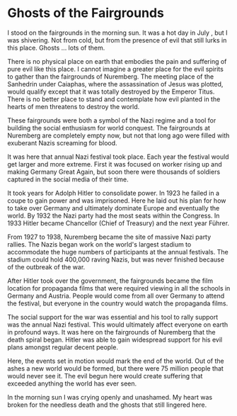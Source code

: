 # Ghosts of the Fairgrounds

I stood on the fairgrounds in the morning sun.  It was a hot day in July , but I
was shivering.  Not from cold, but from the presence of evil that still lurks in
this place.  Ghosts ... lots of them.

There is no physical place on earth that embodies the pain and suffering of pure
evil like this place.  I cannot imagine a greater place for the evil spirits to
gather than the fairgrounds of Nuremberg.    The meeting place of the Sanhedrin
under Caiaphas, where the assassination of Jesus was plotted, would qualify
except that it was totally destroyed by the Emperor Titus.  There is no better
place to stand and contemplate how evil planted in the hearts of men threatens
to destroy the world.

These fairgrounds were both a symbol of the Nazi regime and a tool for building
the social enthusiasm for world conquest.  The fairgrounds at Nuremberg are
completely empty now, but not that long ago were filled with exuberant Nazis
screaming for blood.    

It was here that annual Nazi festival took place.   Each year the festival would
get larger and more extreme.  First it was focused on worker rising up and
making Germany Great Again, but soon there were thousands of soldiers captured
in the social media of their time.

It took years for Adolph Hitler to consolidate power.  In 1923 he failed in a
coupe to  gain power and was imprisoned.  Here he laid out his plan for how to
take over Germany and ultimately  dominate  Europe and eventually the world.  By
1932 the Nazi party had the most seats within the Congress.  In 1933 Hitler
became Chancellor (Chief of Treasury) and the next year Führer.

From 1927 to 1938, Nuremberg became the site of massive Nazi party rallies.  The
Nazis began work on the world's largest stadium to accommodate the huge numbers
of participants at the annual festivals.   The stadium could hold 400,000 raving
Nazis, but was never finished because of the outbreak of the war.

After Hitler took over the government, the fairgrounds became the film location
for propaganda films that were required viewing in all the schools in Germany
and Austria.  People would come from all over Germany to attend the festival,
but everyone in the country would watch the propaganda films.

The social support for the war was essential and his tool to rally support
was the annual Nazi festival.  This would ultimately affect everyone on earth in profound
ways.  It was here on the fairgrounds of Nuremberg that the death spiral began. 
 Hitler was able to gain widespread support for his evil plans amongst regular
decent people.

Here, the events set in motion would mark the end of the world.   Out of the
ashes a new world would be formed, but there were  75 million people  that would
never see it.   The evil begun here would create suffering that exceeded
anything the world has ever seen.

In the morning sun I was crying openly and unashamed.   My heart was broken for
the needless death and the ghosts that still lingered here.

